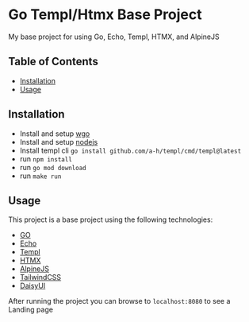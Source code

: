 # Go Templ/Htmx Base Project

My base project for using Go, Echo, Templ, HTMX, and AlpineJS

## Table of Contents

- [Installation](#installation)
- [Usage](#usage)

## Installation

- Install and setup [wgo](https://github.com/bokwoon95/wgo)
- Install and setup [nodejs](https://nodejs.org/en/download)
- Install templ cli ```go install github.com/a-h/templ/cmd/templ@latest```
- run ```npm install```
- run ```go mod download```
- run ```make run```

## Usage

This project is a base project using the following technologies:

- [GO](https://go.dev/)
- [Echo](https://echo.labstack.com/)
- [Templ](https://templ.guide/)
- [HTMX](https://htmx.org/)
- [AlpineJS](https://alpinejs.dev)
- [TailwindCSS](https://tailwindcss.com/)
- [DaisyUI](https://daisyui.com/)

After running the project you can browse to ```localhost:8080``` to see a Landing page

